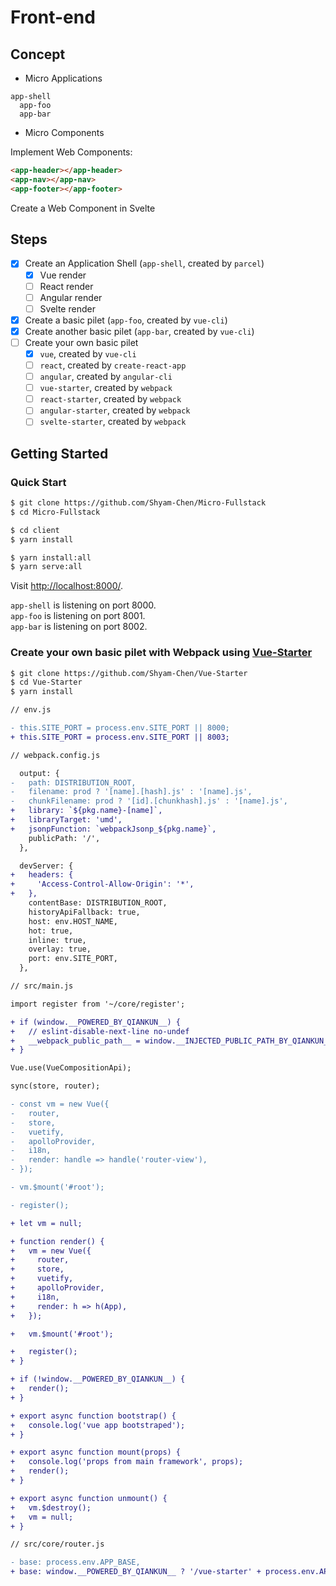 # Front-end

## Concept

- Micro Applications

```
app-shell
  app-foo
  app-bar
```

- Micro Components

Implement Web Components:

```html
<app-header></app-header>
<app-nav></app-nav>
<app-footer></app-footer>
```

Create a Web Component in Svelte

## Steps

- [x] Create an Application Shell (`app-shell`, created by `parcel`)
  - [x] Vue render
  - [ ] React render
  - [ ] Angular render
  - [ ] Svelte render
- [x] Create a basic pilet (`app-foo`, created by `vue-cli`)
- [x] Create another basic pilet (`app-bar`, created by `vue-cli`)
- [ ] Create your own basic pilet
  - [x] `vue`, created by `vue-cli`
  - [ ] `react`, created by `create-react-app`
  - [ ] `angular`, created by `angular-cli`
  - [ ] `vue-starter`, created by `webpack`
  - [ ] `react-starter`, created by `webpack`
  - [ ] `angular-starter`, created by `webpack`
  - [ ] `svelte-starter`, created by `webpack`

## Getting Started

### Quick Start

```sh
$ git clone https://github.com/Shyam-Chen/Micro-Fullstack
$ cd Micro-Fullstack

$ cd client
$ yarn install

$ yarn install:all
$ yarn serve:all
```

Visit [http://localhost:8000/](http://localhost:8000/).

`app-shell` is listening on port 8000.<br>
`app-foo` is listening on port 8001.<br>
`app-bar` is listening on port 8002.

### Create your own basic pilet with Webpack using [Vue-Starter](https://github.com/Shyam-Chen/Vue-Starter)

```sh
$ git clone https://github.com/Shyam-Chen/Vue-Starter
$ cd Vue-Starter
$ yarn install
```

```diff
// env.js

- this.SITE_PORT = process.env.SITE_PORT || 8000;
+ this.SITE_PORT = process.env.SITE_PORT || 8003;
```

```diff
// webpack.config.js

  output: {
-   path: DISTRIBUTION_ROOT,
-   filename: prod ? '[name].[hash].js' : '[name].js',
-   chunkFilename: prod ? '[id].[chunkhash].js' : '[name].js',
+   library: `${pkg.name}-[name]`,
+   libraryTarget: 'umd',
+   jsonpFunction: `webpackJsonp_${pkg.name}`,
    publicPath: '/',
  },

  devServer: {
+   headers: {
+     'Access-Control-Allow-Origin': '*',
+   },
    contentBase: DISTRIBUTION_ROOT,
    historyApiFallback: true,
    host: env.HOST_NAME,
    hot: true,
    inline: true,
    overlay: true,
    port: env.SITE_PORT,
  },
```

```diff
// src/main.js

import register from '~/core/register';

+ if (window.__POWERED_BY_QIANKUN__) {
+   // eslint-disable-next-line no-undef
+   __webpack_public_path__ = window.__INJECTED_PUBLIC_PATH_BY_QIANKUN__;
+ }

Vue.use(VueCompositionApi);

sync(store, router);

- const vm = new Vue({
-   router,
-   store,
-   vuetify,
-   apolloProvider,
-   i18n,
-   render: handle => handle('router-view'),
- });

- vm.$mount('#root');

- register();

+ let vm = null;

+ function render() {
+   vm = new Vue({
+     router,
+     store,
+     vuetify,
+     apolloProvider,
+     i18n,
+     render: h => h(App),
+   });

+   vm.$mount('#root');

+   register();
+ }

+ if (!window.__POWERED_BY_QIANKUN__) {
+   render();
+ }

+ export async function bootstrap() {
+   console.log('vue app bootstraped');
+ }

+ export async function mount(props) {
+   console.log('props from main framework', props);
+   render();
+ }

+ export async function unmount() {
+   vm.$destroy();
+   vm = null;
+ }
```

```diff
// src/core/router.js

- base: process.env.APP_BASE,
+ base: window.__POWERED_BY_QIANKUN__ ? '/vue-starter' + process.env.APP_BASE : process.env.APP_BASE,
```
